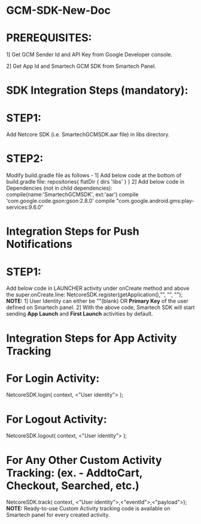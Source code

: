 # GCM-SDK-New-Doc

# PREREQUISITES:
1] Get GCM Sender Id and API Key from Google Developer console.

2] Get App Id and Smartech GCM SDK from Smartech Panel.

# SDK Integration Steps (mandatory):
# STEP1:
Add Netcore SDK (i.e. SmartechGCMSDK.aar file) in libs directory.
# STEP2:
Modify build.gradle file as follows -
1] Add below code at the bottom of build.gradle file:
repositories{
   flatDir { dirs 'libs' }
}
2] Add below code in Dependencies (not in child dependencies):
compile(name:'SmartechGCMSDK', ext:'aar')
compile 'com.google.code.gson:gson:2.8.0'
compile "com.google.android.gms:play-services:9.6.0"

# Integration Steps for Push Notifications
# STEP1:
Add below code in LAUNCHER activity under onCreate method and above the super.onCreate.line:
NetcoreSDK.register(getApplication(),”<Smartech app Id>”, ”<GCM senderId>”, "<User identity>");
**NOTE:** 1] User Identity can either be ""(blank) OR **Primary Key** of the user defined on Smartech panel.
          2] With the above code, Smartech SDK will start sending **App Launch** and **First Launch** activities by default.
  
# Integration Steps for App Activity Tracking
# For Login Activity:
NetcoreSDK.login( context, <"User identity"> );
# For Logout Activity:
NetcoreSDK.logout( context, <"User identity"> );
# For Any Other Custom Activity Tracking: (ex. - AddtoCart, Checkout, Searched, etc.)
NetcoreSDK.track( context, <"User identity">,<"eventId">,<"payload">);
**NOTE:** Ready-to-use Custom Activity tracking code is available on Smartech panel for every created activity.
